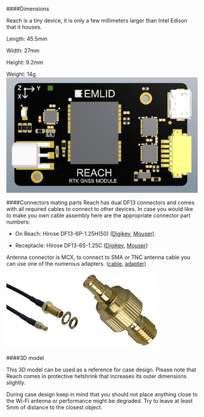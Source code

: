####Dimensions

Reach is a tiny device, it is only a few millimeters larger than Intel Edison that it houses.


Length: 45.5mm

Width: 27mm

Height: 9.2mm

Weight: 14g
![image](reach-top-view.png)

####Connectors mating parts
Reach has dual DF13 connectors and comes with all required cables to connect to other devices. In case you would like to make you own cable assembly here are the appropriate connector part numbers:

* On Reach: Hirose DF13-6P-1.25H(50) ([Digikey](http://www.digikey.com/product-detail/en/DF13-6P-1.25H%2850%29/H3354-ND/530653), [Mouser](http://eu.mouser.com/ProductDetail/Hirose-Electric/DF13-6P-125H50/?qs=%2fha2pyFaduilOJdMONLaLBwaFNH0V7VnzXasUV9hMRidfNFMCnSnIA%3d%3d)).

* Receptacle: Hirose DF13-6S-1.25C ([Digikey](http://www.digikey.com/product-search/en?keywords=DF13-6S-1.25C), [Mouser](http://eu.mouser.com/ProductDetail/Hirose-Electric/DF13-6S-125C/?qs=%2fha2pyFaduhJ5h7X7LLPzEL0u%2f%252b1ZTztM8mMa9tEuYmcKFXQSgLZyQ%3d%3d))

Antenna connector is MCX, to connect to SMA or TNC antenna cable you can use one of the numerous adapters. ([cable](http://www.digikey.com/product-detail/en/CAB.0130/931-1102-ND/2332729), [adapter](http://www.digikey.com/product-detail/en/242127/ACX1348-ND/1012025))

![image](sma-mcx-cable.jpg)![image](sma-mcx-adapter.jpg)

####3D model

This 3D model can be used as a reference for case design. Please note that Reach comes in protective hetshrink that increases its outer dimensions slightly.

<script src="https://embed.github.com/view/3d/emlid/hardware/master/Reach.STL"></script>

During case design keep in mind that you should not place anything close to the Wi-Fi antenna or performance might be degraded. Try to leave at least 5mm of distance to the closest object. 


